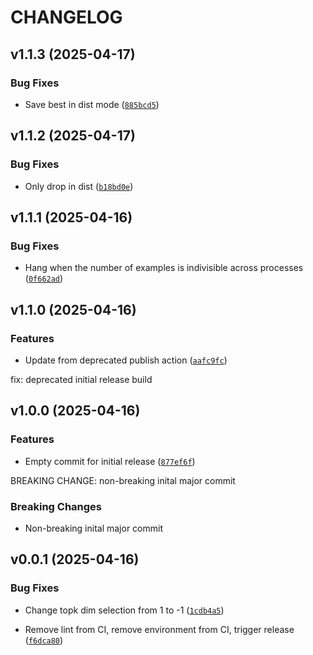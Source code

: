 # CHANGELOG


## v1.1.3 (2025-04-17)

### Bug Fixes

- Save best in dist mode
  ([`885bcd5`](https://github.com/EleutherAI/sparsify/commit/885bcd5c1e94d6b4d82b200545fe0ee1f830068e))


## v1.1.2 (2025-04-17)

### Bug Fixes

- Only drop in dist
  ([`b18bd0e`](https://github.com/EleutherAI/sparsify/commit/b18bd0e272044e42dce816583214e9d099484575))


## v1.1.1 (2025-04-16)

### Bug Fixes

- Hang when the number of examples is indivisible across processes
  ([`0f662ad`](https://github.com/EleutherAI/sparsify/commit/0f662adf7705a836aa8c910b39b33546a8cf7975))


## v1.1.0 (2025-04-16)

### Features

- Update from deprecated publish action
  ([`aafc9fc`](https://github.com/EleutherAI/sparsify/commit/aafc9fc049e7e8f18a017e99f122343f0bcb4006))

fix: deprecated initial release build


## v1.0.0 (2025-04-16)

### Features

- Empty commit for initial release
  ([`877ef6f`](https://github.com/EleutherAI/sparsify/commit/877ef6f7219e9a4424bf9cb51be5bef5ac2adca4))

BREAKING CHANGE: non-breaking inital major commit

### Breaking Changes

- Non-breaking inital major commit


## v0.0.1 (2025-04-16)

### Bug Fixes

- Change topk dim selection from 1 to -1
  ([`1cdb4a5`](https://github.com/EleutherAI/sparsify/commit/1cdb4a5bbe723b0ee0a0015f834d142e83facafe))

- Remove lint from CI, remove environment from CI, trigger release
  ([`f6dca80`](https://github.com/EleutherAI/sparsify/commit/f6dca80d4575fa1a58eac55cc7b24f802fa669db))
